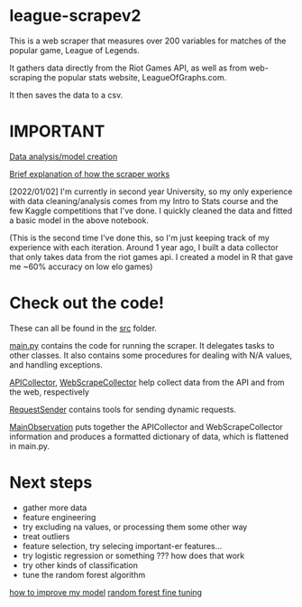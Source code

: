 # league-scrapev2

This is a web scraper that measures over 200 variables for matches of the popular game,
League of Legends.

It gathers data directly from the Riot Games API, as well as from web-scraping the popular
stats website, LeagueOfGraphs.com.

It then saves the data to a csv.

# IMPORTANT

[Data analysis/model creation](writeup/Riot_V2.ipynb)

[Brief explanation of how the scraper works](writeup/scraping.md)

[2022/01/02] I'm currently in second year University, so my only experience with data cleaning/analysis comes from my Intro to Stats course and the few Kaggle competitions that I've done. I quickly cleaned the data and fitted a basic model in the above notebook.

(This is the second time I've done this, so I'm just keeping track of my experience with each iteration. Around 1 year ago, I built a data collector that only takes data from the riot games api. I created a model in R that gave me ~60% accuracy on low elo games)

# Check out the code!

These can all be found in the [src](src) folder.

[main.py](src/main.py) contains the code for running the scraper. It delegates tasks to other classes.
It also contains some procedures for dealing with N/A values, and handling exceptions.

[APICollector](src/APICollector.py), [WebScrapeCollector](src/WebScrapeCollector.py) help collect
data from the API and from the web, respectively

[RequestSender](src/RequestSender.py) contains tools for sending dynamic requests.

[MainObservation](src/MainObservation.py) puts together the APICollector and WebScrapeCollector information
and produces a formatted dictionary of data, which is flattened in main.py.

# Next steps

 - gather more data
 - feature engineering
 - try excluding na values, or processing them some other way
 - treat outliers
 - feature selection, try selecing important-er features...
 - try logistic regression or something ??? how does that work
 - try other kinds of classification
 - tune the random forest algorithm

[how to improve my model](https://www.analyticsvidhya.com/blog/2015/12/improve-machine-learning-results/)
[random forest fine tuning](https://www.analyticsvidhya.com/blog/2015/06/tuning-random-forest-model/)

